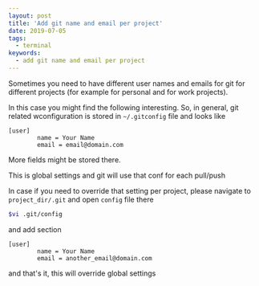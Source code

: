 ```yaml
---
layout: post
title: 'Add git name and email per project'
date: 2019-07-05
tags:
  - terminal
keywords:
  - add git name and email per project
---
```


Sometimes you need to have different user names and emails for git for different projects (for example for personal and for work projects).

In this case you might find the following interesting.
So, in general, git related wconfiguration is stored in `~/.gitconfig` file and looks like

<!--more-->

```
[user]
        name = Your Name
        email = email@domain.com
```

More fields might be stored there.

This is global settings and git will use that conf for each pull/push

In case if you need to override that setting per project, please navigate to `project_dir/.git` and open `config` file there

```bash
$vi .git/config
```

and add section

```
[user]
        name = Your Name
        email = another_email@domain.com
```

and that's it, this will override global settings
